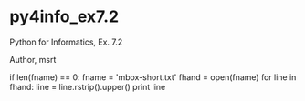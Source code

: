 # py4info_ex7.2
Python for Informatics, Ex. 7.2

Author, msrt

if len(fname) == 0:
    fname = 'mbox-short.txt'
fhand = open(fname)
for line in fhand:
    line = line.rstrip().upper()
    print line
